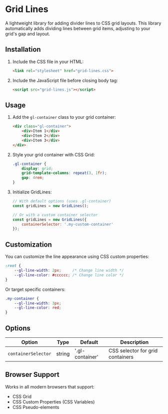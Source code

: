# Grid Lines

A lightweight library for adding divider lines to CSS grid layouts. This library automatically adds dividing lines between grid items, adjusting to your grid's gap and layout.

## Installation

1. Include the CSS file in your HTML:
	```html
	<link rel="stylesheet" href="grid-lines.css">
	```

2. Include the JavaScript file before closing body tag:
	```html
	<script src="grid-lines.js"></script>
	```

## Usage

1. Add the `gl-container` class to your grid container:
	```html
	<div class="gl-container">
		<div>Item 1</div>
		<div>Item 2</div>
		<div>Item 3</div>
	</div>
	```

2. Style your grid container with CSS Grid:
	```css
	.gl-container {
		display: grid;
		grid-template-columns: repeat(3, 1fr);
		gap: 4rem;
	}
	```

3. Initialize GridLines:
	```javascript
	// With default options (uses .gl-container)
	const gridLines = new GridLines();

	// Or with a custom container selector
	const gridLines = new GridLines({
		containerSelector: '.my-custom-container'
	});
	```

## Customization

You can customize the line appearance using CSS custom properties:

```css
:root {
	--gl-line-width: 2px;     /* Change line width */
	--gl-line-color: #cccccc; /* Change line color */
}
```

Or target specific containers:

```css
.my-container {
	--gl-line-width: 3px;
	--gl-line-color: red;
}
```

## Options

| Option | Type | Default | Description |
|--------|------|---------|-------------|
| `containerSelector` | string | '.gl-container' | CSS selector for grid containers |

## Browser Support

Works in all modern browsers that support:
- CSS Grid
- CSS Custom Properties (CSS Variables)
- CSS Pseudo-elements
